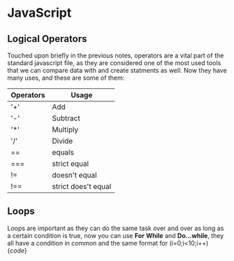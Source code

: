 # JavaScript

## Logical Operators

Touched upon briefly in the previous notes, operators are a vital part of the standard javascript file, as they are considered one of the most used tools that we can compare data with and create statments as well. Now they have many uses, and these are some of them:

Operators | Usage
--------- | -----
'+' | Add
'-' | Subtract
'*' | Multiply
'/' | Divide
==  | equals
=== | strict equal
!=  | doesn't equal
!== | strict does't equal


## Loops

Loops are important as they can do the same task over and over as long as a certain condition is true, now you can use **For** **While** and **Do...while**, they all have a condition in common and the same format
for (i=0;i<10;i++) {*code*}
